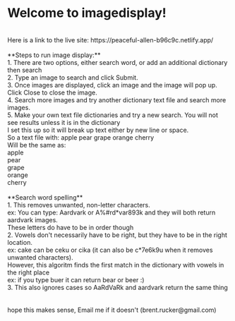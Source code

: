 # Welcome to imagedisplay!<br />
<br />
Here is a link to the live site: https://peaceful-allen-b96c9c.netlify.app/ <br />
<br />
**Steps to run image display:**<br />
1. There are two options, either search word, or add an additional dictionary then search<br />
2. Type an image to search and click Submit.<br />
3. Once images are displayed, click an image and the image will pop up. Click Close to close the image.<br />
4. Search more images and try another dictionary text file and search more images.<br />
5. Make your own text file dictionaries and try a new search. You will not see results unless it is in the dictionary<br />
I set this up so it will break up text either by new line or space.<br />
So a text file with: apple pear grape orange cherry<br />
Will be the same as:<br />
apple<br />
pear<br />
grape <br />
orange <br />
cherry<br />
<br />
**Search word spelling**<br />
1. This removes unwanted, non-letter characters.<br />
ex: You can type: Aardvark or A%#rd*var893k and they will both return aardvark images.<br />
These letters do have to be in order though<br />
2. Vowels don't necessarily have to be right, but they have to be in the right location.<br />
ex: cake can be ceku or cika (it can also be c*7e6k9u when it removes unwanted characters).<br />
However, this algoritm finds the first match in the dictionary with vowels in the right place<br />
ex: if you type buer it can return bear or beer :)<br />
3. This also ignores cases so AaRdVaRk and aardvark return the same thing<br />
<br /> 
<br />
hope this makes sense, Email me if it doesn't (brent.rucker@gmail.com)<br />